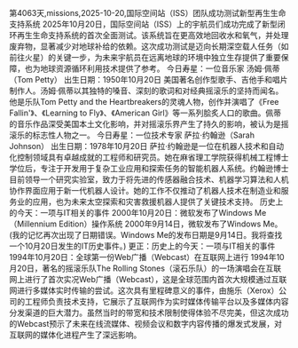 第4063天,missions,2025-10-20,国际空间站（ISS）团队成功测试新型再生生命支持系统
2025年10月20日，国际空间站（ISS）上的宇航员们成功完成了新型闭环再生生命支持系统的首次全面测试。该系统旨在更高效地回收水和氧气，并处理废弃物，显著减少对地球补给的依赖。这次成功测试是迈向长期深空载人任务（如前往火星）的关键一步，为未来宇航员在远离地球的环境中独立生存提供了重要保障，也为地球资源循环利用技术提供了参考。
今日寿星：一位音乐家
汤姆·佩蒂（Tom Petty）
出生日期：1950年10月20日
美国著名创作型歌手、吉他手和唱片制作人。汤姆·佩蒂以其独特的嗓音、深刻的歌词和对经典摇滚乐的坚持而闻名。他是乐队Tom Petty and the Heartbreakers的灵魂人物，创作并演唱了《Free Fallin'》、《Learning to Fly》、《American Girl》等一系列脍炙人口的歌曲。佩蒂的音乐作品深受美国本土文化影响，并对摇滚乐界产生了持久的影响，被认为是摇滚乐的标志性人物之一。
今日寿星：一位技术专家
萨拉·约翰逊（Sarah Johnson）
出生日期：1978年10月20日
萨拉·约翰逊是一位在机器人技术和自动化控制领域具有卓越成就的工程师和研究员。她在麻省理工学院获得机械工程博士学位后，专注于开发用于复杂工业应用和探索任务的智能机器人系统。约翰逊博士目前领导一个研究实验室，致力于将先进的传感器融合技术、机器学习算法和人机协作界面应用于新一代机器人设计。她的工作不仅推动了机器人技术在制造业和服务业的应用，也为未来太空探索和灾害救援机器人提供了关键技术支持。
历史上的今天：一项与IT相关的事件
2000年10月20日：微软发布了Windows Me（Millennium Edition）操作系统
2000年9月14日，微软发布了Windows Me。 (我的记忆再次出现了日期错误。Windows Me的发布日期是9月14日。我将查找一个10月20日发生的IT历史事件。)
更正：历史上的今天：一项与IT相关的事件
1994年10月20日：全球第一份Web广播（Webcast）在互联网上进行
1994年10月20日，著名的摇滚乐队The Rolling Stones（滚石乐队）的一场演唱会在互联网上进行了首次实况Web广播（Webcast），这是全球范围内首次大规模通过互联网进行多媒体实时传输的尝试。这次具有里程碑意义的事件，由施乐（Xerox）公司的工程师负责技术支持，它展示了互联网作为实时媒体传输平台以及多媒体内容分发渠道的巨大潜力。虽然当时的带宽和技术限制使得体验不尽完美，但这次成功的Webcast预示了未来在线流媒体、视频会议和数字内容传播的爆发式发展，对互联网的媒体化进程产生了深远影响。